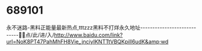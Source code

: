 # 689101
永不迷路-黑料正能量最新热点,tttzzz黑料不打烊永久地址----------------------------🧑🧑点/此/进/入/http://www.baidu.com/link?url=NoK8PT47PahMhFH8Vie_jnciyIKNTTtVBQKpill6udK&amp;wd
